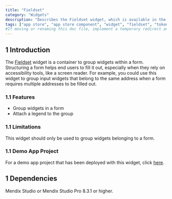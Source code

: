 ```yaml
---
title: "Fieldset"
category: "Widgets"
description: "Describes the Fieldset widget, which is available in the Mendix App Store."
tags: ["app store", "app store component", "widget", "fieldset", "token", "platform support"]
#If moving or renaming this doc file, implement a temporary redirect and let the respective team know they should update the URL in the product. See Mapping to Products for more details.
---
```


## 1 Introduction

The [Fieldset]() widget is a container to group widgets within a form. Structuring a form helps end users to fill it out, especially when they rely on accessibility tools, like a screen reader. For example, you could use this widget to group input widgets that belong to the same address when a form requires multiple addresses to be filled out.

### 1.1 Features

* Group widgets in a form
* Attach a legend to the group

### 1.1 Limitations

This widget should only be used to group widgets belonging to a form.

### 1.1 Demo App Project

For a demo app project that has been deployed with this widget, click [here](https://fieldset-sandbox.mxapps.io).

## 1 Dependencies

Mendix Studio or Mendix Studio Pro 8.3.1 or higher.
